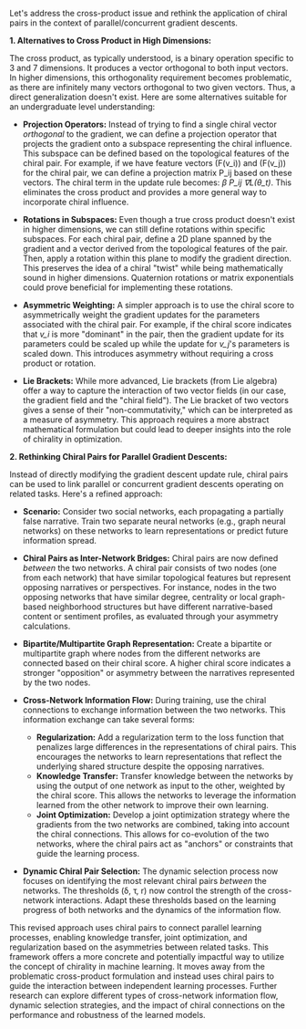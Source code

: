 Let's address the cross-product issue and rethink the application of chiral pairs in the context of parallel/concurrent gradient descents.

**1. Alternatives to Cross Product in High Dimensions:**

The cross product, as typically understood, is a binary operation specific to 3 and 7 dimensions. It produces a vector orthogonal to both input vectors. In higher dimensions, this orthogonality requirement becomes problematic, as there are infinitely many vectors orthogonal to two given vectors. Thus, a direct generalization doesn't exist.  Here are some alternatives suitable for an undergraduate level understanding:

* **Projection Operators:** Instead of trying to find a single chiral vector *orthogonal* to the gradient, we can define a projection operator that projects the gradient onto a subspace representing the chiral influence. This subspace can be defined based on the topological features of the chiral pair.  For example, if we have feature vectors  \(F(v_i)\) and \(F(v_j)\) for the chiral pair, we can define a projection matrix P_ij based on these vectors.  The chiral term in the update rule becomes:  *β P_ij ∇L(θ_t)*. This eliminates the cross product and provides a more general way to incorporate chiral influence.

* **Rotations in Subspaces:**  Even though a true cross product doesn't exist in higher dimensions, we can still define rotations within specific subspaces.  For each chiral pair, define a 2D plane spanned by the gradient and a vector derived from the topological features of the pair.  Then, apply a rotation within this plane to modify the gradient direction.  This preserves the idea of a chiral "twist" while being mathematically sound in higher dimensions.  Quaternion rotations or matrix exponentials could prove beneficial for implementing these rotations.

* **Asymmetric Weighting:**  A simpler approach is to use the chiral score to asymmetrically weight the gradient updates for the parameters associated with the chiral pair.  For example, if the chiral score indicates that *v_i* is more "dominant" in the pair, then the gradient update for its parameters could be scaled up while the update for *v_j*'s parameters is scaled down.  This introduces asymmetry without requiring a cross product or rotation.

* **Lie Brackets:** While more advanced, Lie brackets (from Lie algebra) offer a way to capture the interaction of two vector fields (in our case, the gradient field and the "chiral field").  The Lie bracket of two vectors gives a sense of their "non-commutativity," which can be interpreted as a measure of asymmetry.  This approach requires a more abstract mathematical formulation but could lead to deeper insights into the role of chirality in optimization.


**2. Rethinking Chiral Pairs for Parallel Gradient Descents:**

Instead of directly modifying the gradient descent update rule, chiral pairs can be used to link parallel or concurrent gradient descents operating on related tasks.  Here's a refined approach:

* **Scenario:** Consider two social networks, each propagating a partially false narrative.  Train two separate neural networks (e.g., graph neural networks) on these networks to learn representations or predict future information spread.

* **Chiral Pairs as Inter-Network Bridges:** Chiral pairs are now defined *between* the two networks.  A chiral pair consists of two nodes (one from each network) that have similar topological features but represent opposing narratives or perspectives.  For instance, nodes in the two opposing networks that have similar degree, centrality or local graph-based neighborhood structures but have different narrative-based content or sentiment profiles, as evaluated through your asymmetry calculations.

* **Bipartite/Multipartite Graph Representation:**  Create a bipartite or multipartite graph where nodes from the different networks are connected based on their chiral score.  A higher chiral score indicates a stronger "opposition" or asymmetry between the narratives represented by the two nodes.

* **Cross-Network Information Flow:** During training, use the chiral connections to exchange information between the two networks.  This information exchange can take several forms:
    * **Regularization:**  Add a regularization term to the loss function that penalizes large differences in the representations of chiral pairs.  This encourages the networks to learn representations that reflect the underlying shared structure despite the opposing narratives.
    * **Knowledge Transfer:** Transfer knowledge between the networks by using the output of one network as input to the other, weighted by the chiral score.  This allows the networks to leverage the information learned from the other network to improve their own learning.
    * **Joint Optimization:**  Develop a joint optimization strategy where the gradients from the two networks are combined, taking into account the chiral connections.  This allows for co-evolution of the two networks, where the chiral pairs act as "anchors" or constraints that guide the learning process.

* **Dynamic Chiral Pair Selection:** The dynamic selection process now focuses on identifying the most relevant chiral pairs *between* the networks. The thresholds (δ, τ, r) now control the strength of the cross-network interactions.  Adapt these thresholds based on the learning progress of both networks and the dynamics of the information flow.


This revised approach uses chiral pairs to connect parallel learning processes, enabling knowledge transfer, joint optimization, and regularization based on the asymmetries between related tasks. This framework offers a more concrete and potentially impactful way to utilize the concept of chirality in machine learning.  It moves away from the problematic cross-product formulation and instead uses chiral pairs to guide the interaction between independent learning processes.  Further research can explore different types of cross-network information flow, dynamic selection strategies, and the impact of chiral connections on the performance and robustness of the learned models.
